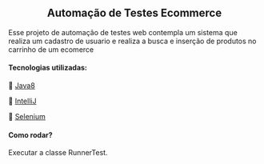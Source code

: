 

 
<h2 align="center"> Automação de Testes Ecommerce </h2>

Esse projeto de automação de testes web contempla um 
sistema que realiza um cadastro de usuario e 
realiza a busca e inserção de produtos
no carrinho de um ecomerce 

#### Tecnologias utilizadas:

:small_blue_diamond: [Java8](#Java8)

:small_blue_diamond: [IntelliJ](#IntelliJ)

:small_blue_diamond: [Selenium](#Selenium)


#### Como rodar?

Executar a classe RunnerTest.


